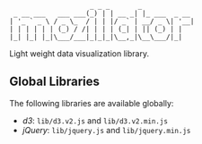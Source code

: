 ```
                    _ _ _       _
 _ __ ___   ___ ___(_) | | __ _| |_ ___  _ __
| '_ ` _ \ / _ \_  / | | |/ _` | __/ _ \| '__|
| | | | | | (_) / /| | | | (_| | || (_) | |
|_| |_| |_|\___/___|_|_|_|\__,_|\__\___/|_|
```
Light weight data visualization library.

Global Libraries
----------------

The following libraries are available globally:

* *d3*: `lib/d3.v2.js` and `lib/d3.v2.min.js`
* *jQuery*: `lib/jquery.js` and `lib/jquery.min.js`
